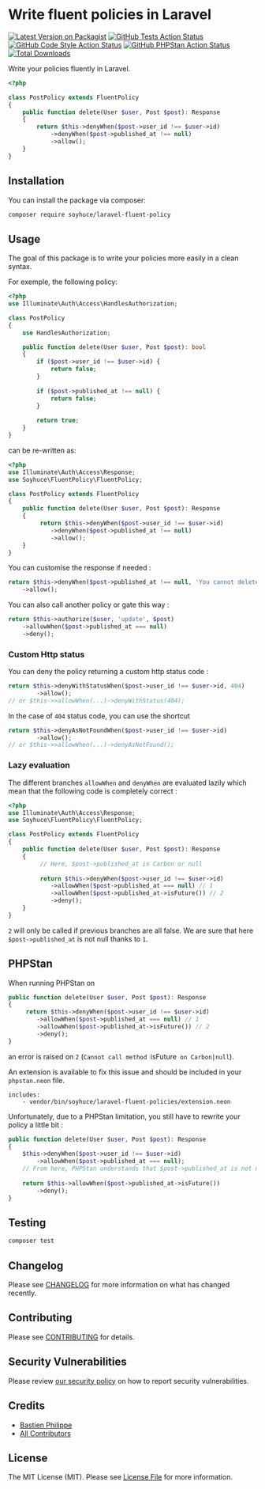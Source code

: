 # Write fluent policies in Laravel

[![Latest Version on Packagist](https://img.shields.io/packagist/v/soyhuce/laravel-fluent-policy.svg?style=flat-square)](https://packagist.org/packages/soyhuce/laravel-fluent-policy)
[![GitHub Tests Action Status](https://img.shields.io/github/actions/workflow/status/soyhuce/laravel-fluent-policy/run-tests.yml?branch=main&label=tests&style=flat-square)](https://github.com/soyhuce/laravel-fluent-policy/actions?query=workflow%3Arun-tests+branch%3Amain)
[![GitHub Code Style Action Status](https://img.shields.io/github/actions/workflow/status/soyhuce/laravel-fluent-policy/php-cs-fixer.yml?branch=main&label=code%20style&style=flat-square)](https://github.com/soyhuce/laravel-fluent-policy/actions?query=workflow%3A"Fix+PHP+code+style+issues"+branch%3Amain)
[![GitHub PHPStan Action Status](https://img.shields.io/github/actions/workflow/status/soyhuce/laravel-fluent-policy/phpstan.yml?branch=main&label=phpstan)](https://github.com/soyhuce/laravel-fluent-policy/actions?query=workflow%3APHPStan+branch%3Amain)
[![Total Downloads](https://img.shields.io/packagist/dt/soyhuce/laravel-fluent-policy.svg?style=flat-square)](https://packagist.org/packages/soyhuce/laravel-fluent-policy)

Write your policies fluently in Laravel.

```php
<?php

class PostPolicy extends FluentPolicy
{
    public function delete(User $user, Post $post): Response
    {
        return $this->denyWhen($post->user_id !== $user->id)
            ->denyWhen($post->published_at !== null)
            ->allow();
    }
}
```

## Installation

You can install the package via composer:

```bash
composer require soyhuce/laravel-fluent-policy
```

## Usage

The goal of this package is to write your policies more easily in a clean syntax.

For exemple, the following policy:

```php
<?php
use Illuminate\Auth\Access\HandlesAuthorization;

class PostPolicy
{
    use HandlesAuthorization;

    public function delete(User $user, Post $post): bool
    {
        if ($post->user_id !== $user->id) {
            return false;
        }
        
        if ($post->published_at !== null) {
            return false;
        }
    
        return true;
    }
}
```

can be re-written as:

```php
<?php
use Illuminate\Auth\Access\Response;
use Soyhuce\FluentPolicy\FluentPolicy;

class PostPolicy extends FluentPolicy
{
    public function delete(User $user, Post $post): Response
    {
         return $this->denyWhen($post->user_id !== $user->id)
            ->denyWhen($post->published_at !== null)
            ->allow();
    }
}
```

You can customise the response if needed :

```php
return $this->denyWhen($post->published_at !== null, 'You cannot delete a published post')
    ->allow();
```

You can also call another policy or gate this way :

```php
return $this->authorize($user, 'update', $post)
    ->allowWhen($post->published_at === null)
    ->deny();
```

### Custom Http status

You can deny the policy returning a custom http status code :

```php
return $this->denyWithStatusWhen($post->user_id !== $user->id, 404)
        ->allow();
// or $this->>allowWhen(...)->denyWithStatus(404);
```

In the case of `404` status code, you can use the shortcut

```php
return $this->denyAsNotFoundWhen($post->user_id !== $user->id)
        ->allow();
// or $this->>allowWhen(...)->denyAsNotFound();
```

### Lazy evaluation

The different branches `allowWhen` and `denyWhen` are evaluated lazily which mean that the following code is completely
correct :

```php
<?php
use Illuminate\Auth\Access\Response;
use Soyhuce\FluentPolicy\FluentPolicy;

class PostPolicy extends FluentPolicy
{
    public function delete(User $user, Post $post): Response
    {
         // Here, $post->published_at is Carbon or null
    
         return $this->denyWhen($post->user_id !== $user->id)
            ->allowWhen($post->published_at === null) // 1
            ->allowWhen($post->published_at->isFuture()) // 2
            ->deny();
    }
}
```

`2` will only be called if previous branches are all false. We are sure that here `$post->published_at` is not null
thanks to `1`.

## PHPStan

When running PHPStan on

```php
public function delete(User $user, Post $post): Response
{
     return $this->denyWhen($post->user_id !== $user->id)
        ->allowWhen($post->published_at === null) // 1
        ->allowWhen($post->published_at->isFuture()) // 2
        ->deny();
}
```

an error is raised on `2` (`Cannot call method `isFuture` on Carbon|null`).

An extension is available to fix this issue and should be included in your `phpstan.neon` file.

```neon
includes:
    - vendor/bin/soyhuce/laravel-fluent-policies/extension.neon
```

Unfortunately, due to a PHPStan limitation, you still have to rewrite your policy a little bit :

```php
public function delete(User $user, Post $post): Response
{
    $this->denyWhen($post->user_id !== $user->id)
        ->allowWhen($post->published_at === null);
    // From here, PHPStan understands that $post->published_at is not null
    
    return $this->allowWhen($post->published_at->isFuture())
        ->deny();
}
```

## Testing

```bash
composer test
```

## Changelog

Please see [CHANGELOG](CHANGELOG.md) for more information on what has changed recently.

## Contributing

Please see [CONTRIBUTING](.github/CONTRIBUTING.md) for details.

## Security Vulnerabilities

Please review [our security policy](../../security/policy) on how to report security vulnerabilities.

## Credits

- [Bastien Philippe](https://github.com/bastien-phi)
- [All Contributors](../../contributors)

## License

The MIT License (MIT). Please see [License File](LICENSE.md) for more information.
